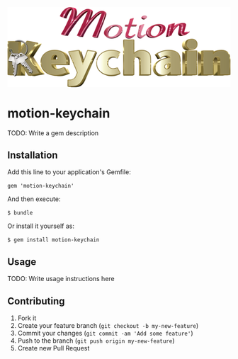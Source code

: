 ![motion-egg-explain](./_art/motion-keychain.png)
# motion-keychain

TODO: Write a gem description

## Installation

Add this line to your application's Gemfile:

    gem 'motion-keychain'

And then execute:

    $ bundle

Or install it yourself as:

    $ gem install motion-keychain

## Usage

TODO: Write usage instructions here

## Contributing

1. Fork it
2. Create your feature branch (`git checkout -b my-new-feature`)
3. Commit your changes (`git commit -am 'Add some feature'`)
4. Push to the branch (`git push origin my-new-feature`)
5. Create new Pull Request
